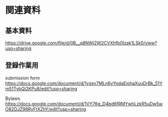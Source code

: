 # 関連資料

## 基本資料
https://drive.google.com/file/d/0B__q8NWi2W2CVXhfb0Izak1LSk0/view?usp=sharing




## 登録作業用
submission form  https://docs.google.com/document/d/1yzev7MLn6yYndaEjohaXuuDrBk_51Ym51TybQi2KPu8/edit?usp=sharing

Bylaws           https://docs.google.com/document/d/1VY76g_D4bd6fRMYwhLzkR5uDw5wO82DJZ98RyFtXZhY/edit?usp=sharing
